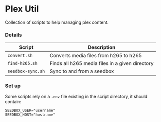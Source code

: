 # Plex Util

Collection of scripts to help managing plex content.  

### Details

| Script | Description |
| ----- | -------- |
| `convert.sh` | Converts media files from h265 to h265 |
| `find-h265.sh` | Finds all h265 media files in a given directory |
| `seedbox-sync.sh` | Sync to and from a seedbox |


### Set up

Some scripts rely on a `.env` file existing in the script directory, it should contain:
```
SEEDBOX_USER="username"
SEEDBOX_HOST="hostname"
```
